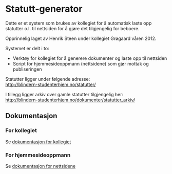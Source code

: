 # Statutt-generator
Dette er et system som brukes av kollegiet for å automatisk laste opp statutter o.l. til nettsiden for å gjøre det tilgjengelig for beboere.

Opprinnelig laget av Henrik Steen under kollegiet Grøgaard våren 2012.

Systemet er delt i to:
* Verktøy for kollegiet for å generere dokumenter og laste opp til nettsiden
* Script for hjemmesideoppmann (nettsidene) som gjør mottak og publiseringen

Statutter ligger under følgende adresse:<br />
http://blindern-studenterhjem.no/statutter/

I tillegg ligger arkiv over gamle statutter tilgjengelig her:<br />
http://blindern-studenterhjem.no/dokumenter/statutter_arkiv/

## Dokumentasjon

### For kollegiet
Se [dokumentasjon for kollegiet](docs/kollegiet.md)

### For hjemmesideoppmann
Se [dokumentasjon for nettsidene](docs/nettsidene.md)
